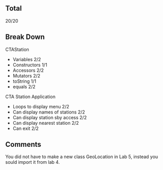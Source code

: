 ## Total

20/20

## Break Down

CTAStation

- Variables 2/2
- Constructors 1/1
- Accessors 2/2
- Mutators 2/2
- toString 1/1
- equals 2/2

CTA Station Application

- Loops to display menu 2/2
- Can display names of stations 2/2
- Can display station sby access 2/2
- Can display nearest station 2/2
- Can exit 2/2

## Comments
You did not have to make a new class GeoLocation in Lab 5, instead you sould import it from lab 4.